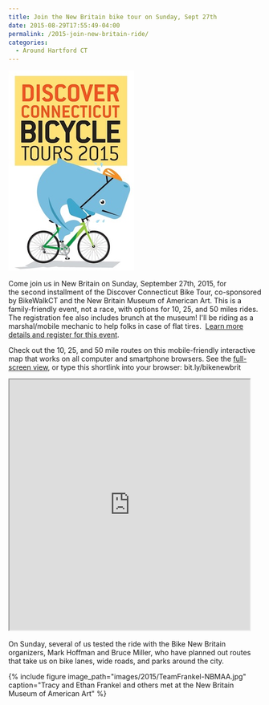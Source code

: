 ```yaml
---
title: Join the New Britain bike tour on Sunday, Sept 27th
date: 2015-08-29T17:55:49-04:00
permalink: /2015-join-new-britain-ride/
categories:
  - Around Hartford CT
---
```

![DiscoverCT2015 logo](/images/2015/DiscoverCT2015.jpg)

Come join us in New Britain on Sunday, September 27th, 2015, for the second installment of the Discover Connecticut Bike Tour, co-sponsored by BikeWalkCT and the New Britain Museum of American Art. This is a family-friendly event, not a race, with options for 10, 25, and 50 miles rides. The registration fee also includes brunch at the museum! I'll be riding as a marshal/mobile mechanic to help folks in case of flat tires.  [Learn more details and register for this event](http://www.bikewalkct.org/discover-ct-ride-series.html).

Check out the 10, 25, and 50 mile routes on this mobile-friendly interactive map that works on all computer and smartphone browsers. See the [full-screen view](https://jackdougherty.github.io/bikemapcode/newbritain.html), or type this shortlink into your browser: bit.ly/bikenewbrit

<iframe src="https://jackdougherty.github.io/bikemapcode/newbritain.html" width="95%" height="500px"></iframe>

On Sunday, several of us tested the ride with the Bike New Britain organizers, Mark Hoffman and Bruce Miller, who have planned out routes that take us on bike lanes, wide roads, and parks around the city.

{% include figure image_path="images/2015/TeamFrankel-NBMAA.jpg" caption="Tracy and Ethan Frankel and others met at the New Britain Museum of American Art" %}
